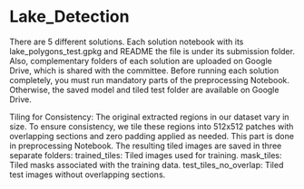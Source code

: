 # Lake_Detection
There are 5 different solutions. Each solution notebook with its lake_polygons_test.gpkg and README the file is under its submission folder. Also, complementary folders of each solution are uploaded on Google Drive, which is shared with the committee.
Before running each solution completely, you must run mandatory parts of the preprocessing Notebook. Otherwise, the saved model and tiled test folder are available on Google Drive.

Tiling for Consistency: The original extracted regions in our dataset vary in size. To ensure consistency, we tile these regions into 512x512 patches with overlapping sections and zero padding applied as needed. This part is done in preprocessing Notebook. The resulting tiled images are saved in three separate folders: trained_tiles: Tiled images used for training. mask_tiles: Tiled masks associated with the training data. test_tiles_no_overlap: Tiled test images without overlapping sections.
